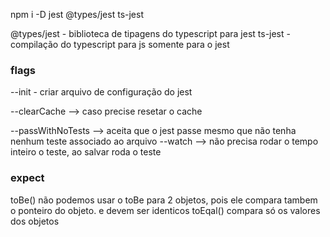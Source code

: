 npm i -D jest @types/jest ts-jest

@types/jest - biblioteca de tipagens do typescript para jest
ts-jest - compilação do typescript para js somente para o jest

### flags
 --init - criar arquivo de configuração do jest

 --clearCache --> caso precise resetar o cache 


--passWithNoTests --> aceita que o jest passe mesmo que não tenha nenhum teste associado ao arquivo 
--watch -->  não precisa rodar o tempo inteiro o teste, ao salvar roda o teste
### expect 

toBe() não podemos usar o toBe para 2 objetos, pois ele compara tambem o ponteiro do  objeto. e devem ser identicos 
toEqal() compara só os valores dos objetos 